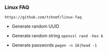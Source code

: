 ### Linux FAQ ###

`https://github.com/tchnmf/linux-faq`


* Generate random UUID

* Generate random string 
`openssl rand -hex 6`

* Generate passwords 
`pwgen -n 16|head -1`
